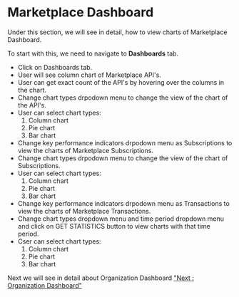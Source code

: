 Marketplace Dashboard
=====================

Under this section, we will see in detail, how to view charts of
Marketplace Dashboard.

To start with this, we need to navigate to **Dashboards** tab.

-   Click on Dashboards tab.
-   User will see column chart of Marketplace API's.
-   User can get exact count of the API's by hovering over the columns
    in the chart.
-   Change chart types drpodown menu to change the view of the chart of
    the API's.
-   User can select chart types:
    1.  Column chart
    2.  Pie chart
    3.  Bar chart
-   Change key performance indicators drpodown menu as Subscriptions to
    view the charts of Marketplace Subscriptions.
-   Change chart types drpodown menu to change the view of the chart of
    Subscriptions.
-   User can select chart types:
    1.  Column chart
    2.  Pie chart
    3.  Bar chart
-   Change key performance indicators drpodown menu as Transactions to
    view the charts of Marketplace Transactions.
-   Change chart types dropdown menu and time period dropdown menu and
    click on GET STATISTICS button to view charts with that time period.
-   Cser can select chart types:
    1.  Column chart
    2.  Pie chart
    3.  Bar chart

Next we will see in detail about Organization Dashboard ["Next :
Organization Dashboard"](organization_dashboard)
